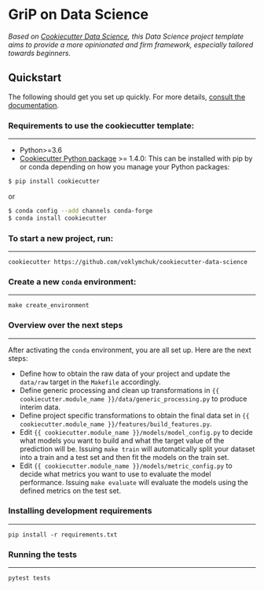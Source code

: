# GriP on Data Science

_Based on [Cookiecutter Data Science](https://github.com/drivendata/cookiecutter-data-science), this Data Science
project template aims to provide a more opinionated and firm framework,
especially tailored towards beginners._

## Quickstart

The following should get you set up quickly. For more details, [consult the documentation](https://wavefrontset.github.io/grip-on-data-science/#getting-started).

### Requirements to use the cookiecutter template:
-----------
 - Python>=3.6
 - [Cookiecutter Python package](http://cookiecutter.readthedocs.org/en/latest/installation.html) >= 1.4.0: This can be installed with pip by or conda depending on how you manage your Python packages:

``` bash
$ pip install cookiecutter
```

or

``` bash
$ conda config --add channels conda-forge
$ conda install cookiecutter
```


### To start a new project, run:
------------

    cookiecutter https://github.com/voklymchuk/cookiecutter-data-science

### Create a new `conda` environment:
------------

    make create_environment

### Overview over the next steps
------------

After activating the `conda` environment, you are all set up. Here are the next
steps:

- Define how to obtain the raw data of your project and update the `data/raw`
  target in the `Makefile` accordingly.
- Define generic processing and clean up transformations in
  `{{ cookiecutter.module_name }}/data/generic_processing.py` to produce interim data.
- Define project specific transformations to obtain the final data set in
  `{{ cookiecutter.module_name }}/features/build_features.py`.
- Edit `{{ cookiecutter.module_name }}/models/model_config.py` to decide what
  models you want to build and what the target value of the prediction will be.
  Issuing `make train` will automatically split your dataset into a train and a
  test set and then fit the models on the train set.
- Edit `{{ cookiecutter.module_name }}/models/metric_config.py` to decide what
  metrics you want to use to evaluate the model performance. Issuing `make
  evaluate` will evaluate the models using the defined metrics on the test set.


### Installing development requirements
------------

    pip install -r requirements.txt

### Running the tests
------------

    pytest tests
